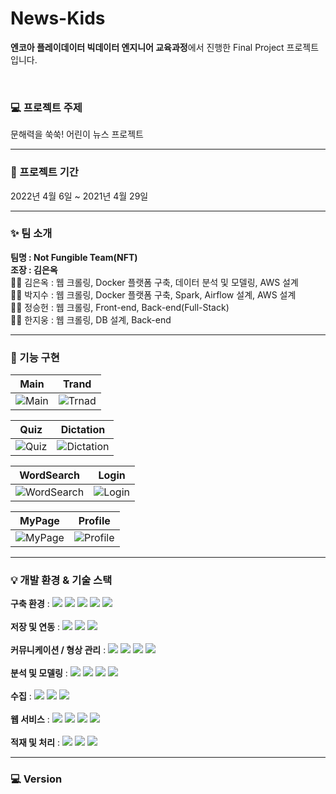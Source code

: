 # News-Kids

**엔코아 플레이데이터 빅데이터 엔지니어 교육과정**에서 진행한 Final Project 프로젝트입니다.

</br>

### 💻 프로젝트 주제

문해력을 쑥쑥! 어린이 뉴스 프로젝트

----

### 📆 프로젝트 기간

2022년 4월 6일 ~ 2021년 4월 29일

----

### ✨ 팀 소개

**팀명 : Not Fungible Team(NFT)** \
**조장 : 김은옥** \
👩‍💻 김은옥 : 웹 크롤링, Docker 플랫폼 구축, 데이터 분석 및 모델링, AWS 설계 \
👨‍💻 박지수 : 웹 크롤링, Docker 플랫폼 구축, Spark, Airflow 설계, AWS 설계 \
👨‍💻 정승헌 : 웹 크롤링, Front-end, Back-end(Full-Stack) \
👨‍💻 한지웅 : 웹 크롤링,  DB 설계, Back-end

----

### 🎨 기능 구현

|Main |Trand|
| ------------------| ---------------- |
|![Main](https://user-images.githubusercontent.com/96277148/165837038-e52a3306-53b5-45e0-84d8-1f1bfd4b4ad0.png)|![Trnad](https://user-images.githubusercontent.com/96277148/165837077-dc0ba329-f6fa-485b-bb3a-f0081ccba848.png)|

|Quiz |Dictation|
| ------------------| ---------------- |
|![Quiz](https://user-images.githubusercontent.com/96277148/165837270-13c2d4e0-76b7-47e8-8382-00488528feaa.png)|![Dictation](https://user-images.githubusercontent.com/96277148/165837288-7c29ccd3-09c8-4f8a-aa60-9466bd13f2c1.png)|

|WordSearch|Login|
| ------------------| ---------------- |
|![WordSearch](https://user-images.githubusercontent.com/96277148/165837319-a055eeef-043f-4b8b-bbc3-084c8489069d.png)|![Login](https://user-images.githubusercontent.com/96277148/165837332-2c0da53a-9b37-4aff-a769-9f3c177dd373.png)|

|MyPage |Profile|
| ------------------| ---------------- |
|![MyPage](https://user-images.githubusercontent.com/96277148/165837373-39d5e32c-1ffc-47ec-8109-748f1466cc32.png)|![Profile](https://user-images.githubusercontent.com/96277148/165837390-9d20e5db-b00f-4679-9aa1-7a1d3e5785cc.png)|

----

### 💡 개발 환경 & 기술 스택

**구축 환경** :
<img src="https://img.shields.io/badge/macOS--12.3.1-7D929E??style=plastic&logo=macOS&logoColor=000000"/>
<img src="https://img.shields.io/badge/Windows--11-7D929E??style=plastic&logo=Windows&logoColor=0078D6"/>
<img src="https://img.shields.io/badge/Amazon AWS-7D929E??style=plastic&logo=Amazon AWS&logoColor=232F3E"/>
<img src="https://img.shields.io/badge/EC2-7D929E??style=plastic&logo=Amazon AWS&logoColor=232F3E"/>
<img src="https://img.shields.io/badge/Ubuntu-7D929E??style=plastic&logo=Ubuntu&logoColor=E95420"/></br>
</br>
**저장 및 연동** : 
<img src="https://img.shields.io/badge/Amazon S3-7D929E??style=flat-square&logo=Amazon S3&logoColor=569A31"/>
<img src="https://img.shields.io/badge/MySQL-7D929E??style=flat-square&logo=MySQL&logoColor=4479A1"/>
<img src="https://img.shields.io/badge/Amazon RDS-7D929E??style=flat-square&logo=Amazon AWS&logoColor=232F3E"/></br>
</br>
**커뮤니케이션 / 형상 관리** :
<img src="https://img.shields.io/badge/GitHub-7D929E??style=flat-square&logo=GitHub&logoColor=181717"/>
<img src="https://img.shields.io/badge/Notion-7D929E??style=flat-square&logo=Notion&logoColor=000000"/>
<img src="https://img.shields.io/badge/Slack-7D929E??style=flat-square&logo=Slack&logoColor=4A154B"/>
<img src="https://img.shields.io/badge/Zoom-7D929E??style=flat-square&logo=Zoom&logoColor=2D8CFF"/></br>
</br>
**분석 및 모델링** :
<img src="https://img.shields.io/badge/KoNLPy-7D929E??style=plastic&logo=&logoColor="/>
<img src="https://img.shields.io/badge/Pandas-7D929E??style=plastic&logo=pandas&logoColor=150458"/>
<img src="https://img.shields.io/badge/Jupyter-7D929E??style=plastic&logo=Jupyter&logoColor=F37626"/>
<img src="https://img.shields.io/badge/Google AI-7D929E??style=plastic&logo=Google&logoColor=4285F4"/></br>
</br>
**수집** : 
<img src="https://img.shields.io/badge/Scrapy-7D929E??style=plastic&logo=&logoColor="/>
<img src="https://img.shields.io/badge/Beautifulsoup-7D929E??style=plastic&logo=&logoColor="/>
<img src="https://img.shields.io/badge/Selenium-7D929E??style=plastic&logo=Selenium&logoColor=43B02A"/></br>
</br>
**웹 서비스** :
<img src="https://img.shields.io/badge/Django-7D929E??style=plastic&logo=Django&logoColor=092E20"/>
<img src="https://img.shields.io/badge/React-7D929E??style=plastic&logo=React&logoColor=61DAFB"/>
<img src="https://img.shields.io/badge/Axios-7D929E??style=plastic&logo=&logoColor="/>
<img src="https://img.shields.io/badge/JWT-7D929E??style=plastic&logo=&logoColor="/></br>
</br>
**적재 및 처리** :
<img src="https://img.shields.io/badge/Apache Airflow-7D929E??style=plastic&logo=Apache Airflow&logoColor=017CEE"/>
<img src="https://img.shields.io/badge/Apache Spark-7D929E??style=plastic&logo=Apache Spark&logoColor=E25A1C"/>
<img src="https://img.shields.io/badge/Apache%20Hadoop%20Yarn-7D929E??style=plastic&logo=Apache%20Hadoop&logoColor=66CCFF"/></br>

----

### 💻 Version
